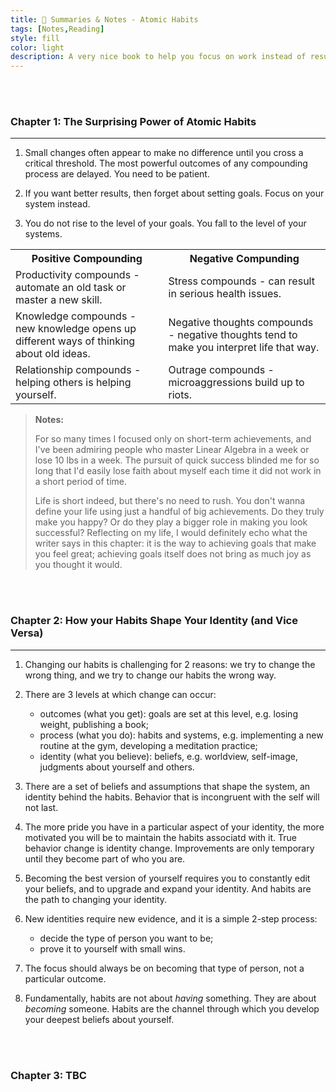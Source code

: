 ```yaml
---
title: 📖 Summaries & Notes - Atomic Habits
tags: [Notes,Reading]
style: fill
color: light
description: A very nice book to help you focus on work instead of results, process instead of goals.
---
```


<p>
  <br>
  <br>
</p>

### Chapter 1: The Surprising Power of Atomic Habits

--------

1. Small changes often appear to make no difference until you cross a critical threshold. The most powerful outcomes of any compounding process are delayed. You need to be patient.

2. If you want better results, then forget about setting goals. Focus on your system instead.

3. You do not rise to the level of your goals. You fall to the level of your systems.

<table>
  <tr>
    <th>Positive Compounding </th>
    <th>Negative Compunding</th>
  </tr>
  <tr>
    <td>Productivity compounds - automate an old task or master a new skill. </td>
    <td>Stress compounds - can result in serious health issues. </td>
  </tr>
  <tr>
    <td>Knowledge compounds - new knowledge opens up different ways of thinking about old ideas. </td>
    <td>Negative thoughts compounds - negative thoughts tend to make you interpret life that way.</td>
  </tr>
  <tr>
    <td>Relationship compounds - helping others is helping yourself.</td>
    <td>Outrage compounds - microaggressions build up to riots.</td>
  </tr>
</table>
    
> **Notes:**
> 
> For so many times I focused only on short-term achievements, and I've been admiring people who master Linear Algebra in a week or lose 10 lbs in a week. The pursuit of quick success blinded me for so long that I'd easily lose faith about myself each time it did not work in a short period of time.
> 
> Life is short indeed, but there's no need to rush. You don't wanna define your life using just a handful of big achievements. Do they truly make you happy? Or do they play a  bigger role in making you look successful? Reflecting on my life, I would definitely echo what the writer says in this chapter: it is the way to achieving goals that make you feel great; achieving goals itself does not bring as much joy as you thought it would.

<p>
  <br>
  <br>
</p>

### Chapter 2: How your Habits Shape Your Identity (and Vice Versa)

---------

1. Changing our habits is challenging for 2 reasons: we try to change the wrong thing, and we try to change our habits the wrong way.

2. There are 3 levels at which change can occur: 
    - outcomes (what you get): goals are set at this level, e.g. losing weight, publishing a book;
    - process (what you do): habits and systems, e.g. implementing a new routine at the gym, developing a meditation practice;
    - identity (what you believe): beliefs, e.g. worldview, self-image, judgments about yourself and others.

3. There are a set of beliefs and assumptions that shape the system, an identity behind the habits. Behavior that is incongruent with the self will not last.

4. The more pride you have in a particular aspect of your identity, the more motivated you will be to maintain the habits associatd with it. True behavior change is identity change. Improvements are only temporary until they become part of who you are.

5. Becoming the best version of yourself requires you to constantly edit your beliefs, and to upgrade and expand your identity. And habits are the path to changing your identity.

6. New identities require new evidence, and it is a simple 2-step process:
    - decide the type of person you want to be;
    - prove it to yourself with small wins.    

7. The focus should always be on becoming that type of person, not a particular outcome.

8. Fundamentally, habits are not about _having_ something. They are about _becoming_ someone. Habits are the channel through which you develop your deepest beliefs about yourself.

<p>
  <br>
  <br>
</p>

### Chapter 3: TBC
